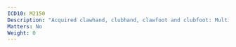 ```yaml
---
ICD10: M2150
Description: "Acquired clawhand, clubhand, clawfoot and clubfoot: Multiple sites"
Matters: No
Weight: 0
---
```

